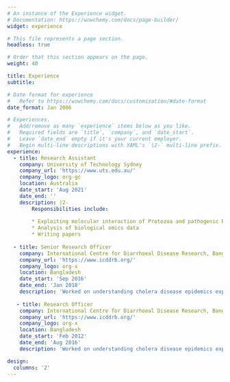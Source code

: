```yaml
---
# An instance of the Experience widget.
# Documentation: https://wowchemy.com/docs/page-builder/
widget: experience

# This file represents a page section.
headless: true

# Order that this section appears on the page.
weight: 40

title: Experience
subtitle:

# Date format for experience
#   Refer to https://wowchemy.com/docs/customization/#date-format
date_format: Jan 2006

# Experiences.
#   Add/remove as many `experience` items below as you like.
#   Required fields are `title`, `company`, and `date_start`.
#   Leave `date_end` empty if it's your current employer.
#   Begin multi-line descriptions with YAML's `|2-` multi-line prefix.
experience:
  - title: Research Assistant
    company: University of Technology Sydney
    company_url: 'https://www.uts.edu.au/'
    company_logo: org-gc
    location: Australia
    date_start: 'Aug 2021'
    date_end: ''
    description: |2-
        Responsibilities include:
        
        * Exploiting molecular interaction of Protozoa and pathogenic bacteria  
        * Analysis of biological omics data
        * Writing papers
        
  - title: Senior Research Officer
    company: International Centre for Diarrhoeal Disease Research, Bangladesh
    company_url: 'https://www.icddrb.org/'
    company_logo: org-x
    location: Bangladesh
    date_start: 'Sep 2016'
    date_end: 'Jan 2018'
    description: 'Worked on understanding cholera disease epidemics exploiting molecular interaction of cholera pathogens and their bacteriophages'
    
   - title: Research Officer
    company: International Centre for Diarrhoeal Disease Research, Bangladesh
    company_url: 'https://www.icddrb.org/'
    company_logo: org-x
    location: Bangladesh
    date_start: 'Feb 2012'
    date_end: 'Aug 2016'
    description: 'Worked on understanding cholera disease epidemics exploiting molecular interaction of cholera pathogens and their bacteriophages'

design:
  columns: '2'
---
```

